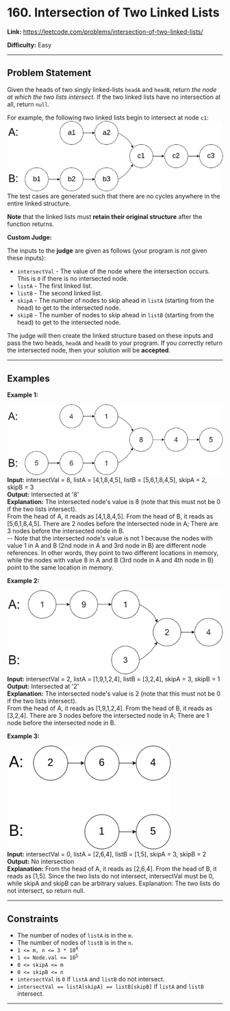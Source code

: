 # 160. Intersection of Two Linked Lists

**Link:** https://leetcode.com/problems/intersection-of-two-linked-lists/

**Difficulty:** Easy

---

## Problem Statement

Given the heads of two singly linked-lists `headA` and `headB`, return _the node at which the two lists intersect_. If the two linked lists have no intersection at all, return `null`.

For example, the following two linked lists begin to intersect at node `c1`: \
![alt text](160_statement.png)
The test cases are generated such that there are no cycles anywhere in the entire linked structure.

**Note** that the linked lists must **retain their original structure** after the function returns.

**Custom Judge:**

The inputs to the **judge** are given as follows (your program is *not* given these inputs):

- `intersectVal` - The value of the node where the intersection occurs. This is `0` if there is no intersected node.
- `listA` - The first linked list.
- `listB` - The second linked list.
- `skipA` - The number of nodes to skip ahead in `listA` (starting from the head) to get to the intersected node.
- `skipB` - The number of nodes to skip ahead in `listB` (starting from the head) to get to the intersected node.

The judge will then create the linked structure based on these inputs and pass the two heads, `headA` and `headB` to your program. If you correctly return the intersected node, then your solution will be **accepted**.

---

## Examples

**Example 1:**

![alt text](160_example_1_1.png) \
**Input:** intersectVal = 8, listA = [4,1,8,4,5], listB = [5,6,1,8,4,5], skipA = 2, skipB = 3 \
**Output:** Intersected at '8' \
**Explanation:** The intersected node's value is 8 (note that this must not be 0 if the two lists intersect). \
From the head of A, it reads as [4,1,8,4,5]. From the head of B, it reads as [5,6,1,8,4,5]. There are 2 nodes before the intersected node in A; There are 3 nodes before the intersected node in B. \
-- Note that the intersected node's value is not 1 because the nodes with value 1 in A and B (2nd node in A and 3rd node in B) are different node references. In other words, they point to two different locations in memory, while the nodes with value 8 in A and B (3rd node in A and 4th node in B) point to the same location in memory.

**Example 2:**

![alt text](160_example_2.png) \
**Input:** intersectVal = 2, listA = [1,9,1,2,4], listB = [3,2,4], skipA = 3, skipB = 1 \
**Output:** Intersected at '2' \
**Explanation:** The intersected node's value is 2 (note that this must not be 0 if the two lists intersect). \
From the head of A, it reads as [1,9,1,2,4]. From the head of B, it reads as [3,2,4]. There are 3 nodes before the intersected node in A; There are 1 node before the intersected node in B.

**Example 3:**

![alt text](160_example_3.png) \
**Input:** intersectVal = 0, listA = [2,6,4], listB = [1,5], skipA = 3, skipB = 2 \
**Output:** No intersection \
**Explanation:** From the head of A, it reads as [2,6,4]. From the head of B, it reads as [1,5]. Since the two lists do not intersect, intersectVal must be 0, while skipA and skipB can be arbitrary values.
Explanation: The two lists do not intersect, so return null.

---

## Constraints

- The number of nodes of `listA` is in the `m`.
- The number of nodes of `listB` is in the `n`.
- <code>1 <= m, n <= 3 * 10<sup>4</sup></code>
- <code>1 <= Node.val <= 10<sup>5</sup></code>
- `0 <= skipA <= m`
- `0 <= skipB <= n`
- `intersectVal` is `0` if `listA` and `listB` do not intersect.
- `intersectVal == listA[skipA] == listB[skipB]` if `listA` and `listB` intersect.

---